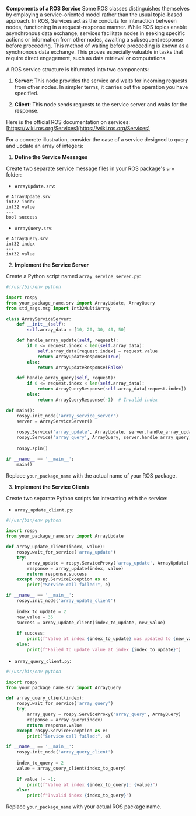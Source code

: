 **Components of a ROS Service**
Some ROS classes distinguishes themselves by employing a service-oriented model rather than the usual topic-based approach. In ROS, Services act as the conduits for interaction between nodes, functioning in a request-response manner. While ROS topics enable asynchronous data exchange, services facilitate nodes in seeking specific actions or information from other nodes, awaiting a subsequent response before proceeding. This method of waiting before proceeding is known as a synchronous data exchange. This proves especially valuable in tasks that require direct engagement, such as data retrieval or computations.

A ROS service structure is bifurcated into two components:

1. **Server**: This node provides the service and waits for incoming requests from other nodes. In simpler terms, it carries out the operation you have specified.

2. **Client**: This node sends requests to the service server and waits for the response.

Here is the official ROS documentation on services: [https://wiki.ros.org/Services](https://wiki.ros.org/Services)

For a concrete illustration, consider the case of a service designed to query and update an array of integers:

1. **Define the Service Messages**

Create two separate service message files in your ROS package's `srv` folder:

- `ArrayUpdate.srv`:

```
# ArrayUpdate.srv
int32 index
int32 value
---
bool success
```

- `ArrayQuery.srv`:
```
# ArrayQuery.srv
int32 index
---
int32 value
```

2. **Implement the Service Server**

Create a Python script named `array_service_server.py`:

```python
#!/usr/bin/env python

import rospy
from your_package_name.srv import ArrayUpdate, ArrayQuery
from std_msgs.msg import Int32MultiArray

class ArrayServiceServer:
    def __init__(self):
        self.array_data = [10, 20, 30, 40, 50]

    def handle_array_update(self, request):
        if 0 <= request.index < len(self.array_data):
            self.array_data[request.index] = request.value
            return ArrayUpdateResponse(True)
        else:
            return ArrayUpdateResponse(False)

    def handle_array_query(self, request):
        if 0 <= request.index < len(self.array_data):
            return ArrayQueryResponse(self.array_data[request.index])
        else:
            return ArrayQueryResponse(-1)  # Invalid index

def main():
    rospy.init_node('array_service_server')
    server = ArrayServiceServer()
    
    rospy.Service('array_update', ArrayUpdate, server.handle_array_update)
    rospy.Service('array_query', ArrayQuery, server.handle_array_query)
    
    rospy.spin()

if __name__ == '__main__':
    main()
```

Replace `your_package_name` with the actual name of your ROS package.

3. **Implement the Service Clients**

Create two separate Python scripts for interacting with the service:

- `array_update_client.py`:
```python
#!/usr/bin/env python

import rospy
from your_package_name.srv import ArrayUpdate

def array_update_client(index, value):
    rospy.wait_for_service('array_update')
    try:
        array_update = rospy.ServiceProxy('array_update', ArrayUpdate)
        response = array_update(index, value)
        return response.success
    except rospy.ServiceException as e:
        print("Service call failed:", e)

if __name__ == '__main__':
    rospy.init_node('array_update_client')
    
    index_to_update = 2
    new_value = 35
    success = array_update_client(index_to_update, new_value)
    
    if success:
        print(f"Value at index {index_to_update} was updated to {new_value}")
    else:
        print(f"Failed to update value at index {index_to_update}")
```

- `array_query_client.py`:
```python
#!/usr/bin/env python

import rospy
from your_package_name.srv import ArrayQuery

def array_query_client(index):
    rospy.wait_for_service('array_query')
    try:
        array_query = rospy.ServiceProxy('array_query', ArrayQuery)
        response = array_query(index)
        return response.value
    except rospy.ServiceException as e:
        print("Service call failed:", e)

if __name__ == '__main__':
    rospy.init_node('array_query_client')
    
    index_to_query = 2
    value = array_query_client(index_to_query)
    
    if value != -1:
        print(f"Value at index {index_to_query}: {value}")
    else:
        print(f"Invalid index {index_to_query}")
```

Replace `your_package_name` with your actual ROS package name.

